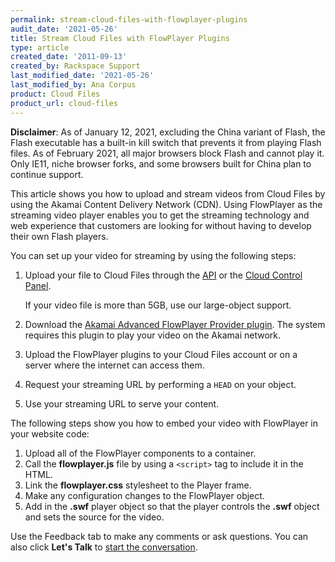 ```yaml
---
permalink: stream-cloud-files-with-flowplayer-plugins
audit_date: '2021-05-26'
title: Stream Cloud Files with FlowPlayer Plugins
type: article
created_date: '2011-09-13'
created_by: Rackspace Support
last_modified_date: '2021-05-26'
last_modified_by: Ana Corpus
product: Cloud Files
product_url: cloud-files
---
```


**Disclaimer**: As of January 12, 2021, excluding the China variant of Flash, 
the Flash executable has a built-in kill switch that prevents it from playing 
Flash files. As of February 2021, all major browsers block Flash and cannot 
play it. Only IE11, niche browser forks, and some browsers built for China plan
to continue support.

This article shows you how to upload and stream videos from Cloud Files by
using the Akamai Content Delivery Network (CDN). Using FlowPlayer as the
streaming video player enables you to get the streaming technology and web
experience that customers are looking for without having to develop their own
Flash players.

You can set up your video for streaming by using the following steps:

1. Upload your file to Cloud Files through the
   [API](https://docs.rackspace.com/docs/cloud-files/v1/) or the [Cloud
   Control Panel](https://login.rackspace.com/).

    If your video file is more than 5GB, use our large-object support.

2.  Download the [Akamai Advanced FlowPlayer Provider
    plugin](https://mediapm.edgesuite.net/flow/). The system requires this
    plugin to play your video on the Akamai network.

3.  Upload the FlowPlayer plugins to your Cloud Files account or on a
    server where the internet can access them.

4.  Request your streaming URL by performing a `HEAD` on your object.

5.  Use your streaming URL to serve your content.

The following steps show you how to embed your video with FlowPlayer in your
website code:

1.  Upload all of the FlowPlayer components to a container.
2.  Call the **flowplayer.js** file by using a `<script>` tag to include it
    in the HTML.
3.  Link the **flowplayer.css** stylesheet to the Player frame.
4.  Make any configuration changes to the FlowPlayer object.
5.  Add in the **.swf** player object so that the player controls the **.swf**
    object and sets the source for the video.

Use the Feedback tab to make any comments or ask questions. You can also click
**Let's Talk** to [start the conversation](https://www.rackspace.com/).
